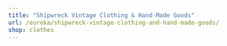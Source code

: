 ```yaml
---
title: "Shipwreck Vintage Clothing & Hand-Made Goods"
url: /eureka/shipwreck-vintage-clothing-and-hand-made-goods/
shop: clothes
---
```

